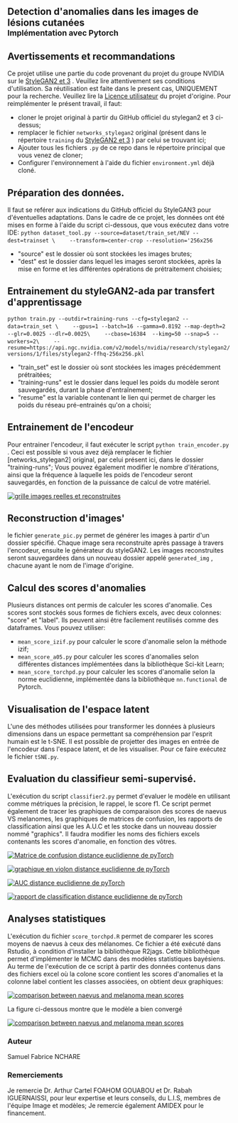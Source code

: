 ## Detection d'anomalies dans les images de lésions cutanées<br><sub>Implémentation avec Pytorch</sub>


## Avertissements et recommandations

Ce projet utilise une partie du code provenant du projet du groupe NVIDIA sur le [StyleGAN2 et 3](https://github.com/NVlabs/stylegan3/tree/main) . Veuillez lire attentivement ses conditions d'utilisation. Sa réutilisation est faite dans le present cas, UNIQUEMENT pour la recherche. Veuillez lire la [Licence utilisateur](https://github.com/NVlabs/stylegan3/blob/main/LICENSE.txt) du projet d'origine.
Pour reimplémenter le présent travail, il faut:
- cloner le projet original à partir du GitHub officiel du stylegan2 et 3 ci-dessus;
- remplacer le fichier `networks_stylegan2` original (présent dans le répertoire `training` du [StyleGAN2 et 3](https://github.com/NVlabs/stylegan3/tree/main) ) par celui se trouvant ici;
- Ajouter tous les fichiers `.py` de ce repo dans le répertoire principal que vous venez de cloner;
- Configurer l'environnement à l'aide du fichier `environment.yml` déjà cloné.


## Préparation des données.

Il faut se reférer aux indications du GitHub officiel du StyleGAN3 pour d'éventuelles adaptations. Dans le cadre de ce projet, les données ont été mises en forme à l'aide du script ci-dessous, que vous exécutez dans votre IDE:
`python dataset_tool.py --source=dataset/train_set/NEV --dest=trainset \`
`    --transform=center-crop --resolution='256x256`
- "source" est le dossier où sont stockées les images brutes;
- "dest" est le dossier dans lequel les images seront stockées, après la mise en forme et les différentes opérations de prétraitement choisies;

## Entrainement du styleGAN2-ada par transfert d'apprentissage
`python train.py --outdir=training-runs --cfg=stylegan2 --data=train_set \`
`    --gpus=1 --batch=16 --gamma=0.8192 --map-depth=2 --glr=0.0025 --dlr=0.0025\`
`    --cbase=16384  --kimg=50 --snap=5 --workers=2\`
`    --resume=https://api.ngc.nvidia.com/v2/models/nvidia/research/stylegan2/versions/1/files/stylegan2-ffhq-256x256.pkl`
- "train_set" est le dossier où sont stockées les images précédemment prétraitées;
- "training-runs" est le dossier dans lequel les poids du modèle seront sauvegardés, durant la phase d'entraînement;
- "resume" est la variable contenant le lien qui permet de charger les poids du réseau pré-entrainés qu'on a choisi;



## Entrainement de l'encodeur
Pour entrainer l'encodeur, il faut exécuter le script `python train_encoder.py` . Ceci est possible si vous avez déjà remplacer le fichier [networks_stylegan2] original, par celui présent ici, dans le dossier "training-runs";
Vous pouvez également modifier le nombre d'itérations, ainsi que la fréquence à laquelle les poids de l'encodeur seront sauvegardés, en fonction de la puissance de calcul de votre matériel.

<a href="./checkpointed/rec499.png"><img alt="grille images reelles et reconstruites" src="./checkpointed/rec499.png"></img></a>


## Reconstruction d'images'

le fichier `generate_pic.py` permet de générer les images à partir d'un dossier spécifié. Chaque image sera reconstruite après passage à travers l'encodeur, ensuite le générateur du styleGAN2.
Les images reconstruites seront sauvegardées dans un nouveau dossier appelé `generated_img` , chacune ayant le nom de l'image d'origine.

## Calcul des scores d'anomalies

Plusieurs distances ont permis de calculer les scores d'anomalie. Ces scores sont stockés sous formes de fichiers excels, avec deux colonnes: "score" et "label". Ils peuvent ainsi être facilement reutilisés comme des dataframes.
Vous pouvez utiliser:
- `mean_score_izif.py` pour calculer le score d'anomalie selon la méthode izif;
- `mean_score_a05.py` pour calculer les scores d'anomalies selon différentes distances implémentées dans la bibliothèque Sci-kit Learn;
- `mean_score_torchpd.py` pour calculer les scores d'anomalie selon la norme euclidienne, implémentée dans la bibliothèque `nn.functional` de Pytorch.

## Visualisation de l'espace latent

L'une des méthodes utilisées pour transformer les données à plusieurs dimensions dans un espace permettant sa compréhension par l'esprit humain est le t-SNE. Il est possible de projetter des images en entrée de l'encodeur dans l'espace latent, et de les visualiser. Pour ce faire exécutez le fichier `tSNE.py`.

## Evaluation du classifieur semi-supervisé.

L'exécution du script `classifier2.py` permet d'evaluer le modèle en utilisant comme métriques la précision, le rappel, le score f1. Ce script permet également de tracer les graphiques de comparaison des scores de naevus VS melanomes, les graphiques de matrices de confusion, les rapports de classification ainsi que les A.U.C et les stocke dans un nouveau dossier nommé "graphics".
Il faudra modifier les noms des fichiers excels contenants les scores d'anomalie, en fonction des vôtres.

<a href="./graphics/confMatrix_pd05.png"><img alt="Matrice de confusion distance euclidienne de pyTorch" src="./graphics/confMatrix_pd05.png"></img></a>

<a href="./graphics/violon_pd05.png"><img alt="graphique en violon distance euclidienne de pyTorch" src="./graphics/violon_pd05.png"></img></a>

<a href="./graphics/roc_pd05.png"><img alt="AUC distance euclidienne de pyTorch" src="./graphics/roc_pd05.png"></img></a>

<a href="./graphics/report_pd05.png"><img alt="rapport de classification distance euclidienne de pyTorch" src="./graphics/report_pd05.png"></img></a>

## Analyses statistiques
L'exécution du fichier `score_torchpd.R` permet de comparer les scores moyens de naevus à ceux des mélanomes. Ce fichier a été exécuté dans Rstudio,
à condition d'installer la bibliothèque R2jags. Cette bibliothèque permet d'implémenter le MCMC dans des modèles statistiques bayésiens. Au terme de l'exécution de ce script à partir des données contenus dans des fichiers excel où la colone score contient les scores d'anomalies et la colonne label contient les classes associées,
on obtient deux graphiques:

<a href="./nvVSmel.png"><img alt="comparison between naevus and melanoma mean scores" src="./nvVSmel.png"></img></a>

La figure ci-dessous montre que le modèle a bien convergé

<a href="./convergence.png"><img alt="comparison between naevus and melanoma mean scores" src="./convergence.png"></img></a>
### Auteur
Samuel Fabrice NCHARE

### Remerciements
Je remercie Dr. Arthur Cartel FOAHOM GOUABOU et Dr. Rabah IGUERNAISSI, pour leur expertise et leurs conseils, du L.I.S, membres de l'équipe Image et modèles;
Je remercie également AMIDEX pour le financement.

